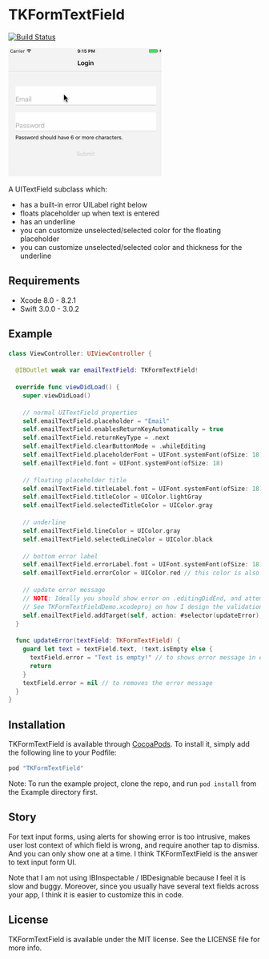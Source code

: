 # TKFormTextField

[![Build Status](https://travis-ci.org/hlung/TKFormTextField.svg?branch=master)](https://travis-ci.org/hlung/TKFormTextField)

![Demo](/README/demo.gif)

A UITextField subclass which:
- has a built-in error UILabel right below
- floats placeholder up when text is entered
- has an underline
- you can customize unselected/selected color for the floating placeholder
- you can customize unselected/selected color and thickness for the underline

## Requirements

- Xcode 8.0 - 8.2.1
- Swift 3.0.0 - 3.0.2

## Example

```swift
class ViewController: UIViewController {
  
  @IBOutlet weak var emailTextField: TKFormTextField!

  override func viewDidLoad() {
    super.viewDidLoad()

    // normal UITextField properties
    self.emailTextField.placeholder = "Email"
    self.emailTextField.enablesReturnKeyAutomatically = true
    self.emailTextField.returnKeyType = .next
    self.emailTextField.clearButtonMode = .whileEditing
    self.emailTextField.placeholderFont = UIFont.systemFont(ofSize: 18)
    self.emailTextField.font = UIFont.systemFont(ofSize: 18)

    // floating placeholder title
    self.emailTextField.titleLabel.font = UIFont.systemFont(ofSize: 18)
    self.emailTextField.titleColor = UIColor.lightGray
    self.emailTextField.selectedTitleColor = UIColor.gray

    // underline
    self.emailTextField.lineColor = UIColor.gray
    self.emailTextField.selectedLineColor = UIColor.black
    
    // bottom error label
    self.emailTextField.errorLabel.font = UIFont.systemFont(ofSize: 18)
    self.emailTextField.errorColor = UIColor.red // this color is also used for the underline on error state

    // update error message
    // NOTE: Ideally you should show error on .editingDidEnd, and attempt to hide it on .editingChanged.
    // See TKFormTextFieldDemo.xcodeproj on how I design the validation flow.
    self.emailTextField.addTarget(self, action: #selector(updateError), for: .editingChanged)
  }

  func updateError(textField: TKFormTextField) {
    guard let text = textField.text, !text.isEmpty else {
      textField.error = "Text is empty!" // to shows error message in errorLabel, or
      return
    }
    textField.error = nil // to removes the error message
  }
}
```

## Installation

TKFormTextField is available through [CocoaPods](http://cocoapods.org). To install
it, simply add the following line to your Podfile:

```ruby
pod "TKFormTextField"
```

Note: To run the example project, clone the repo, and run `pod install` from the Example directory first.

## Story

For text input forms, using alerts for showing error is too intrusive, makes user lost context of which field is wrong, and require another tap to dismiss. And you can only show one at a time. I think TKFormTextField is the answer to text input form UI.

Note that I am not using IBInspectable / IBDesignable because I feel it is slow and buggy. Moreover, since you usually have several text fields across your app, I think it is easier to customize this in code.

## License

TKFormTextField is available under the MIT license. See the LICENSE file for more info.
